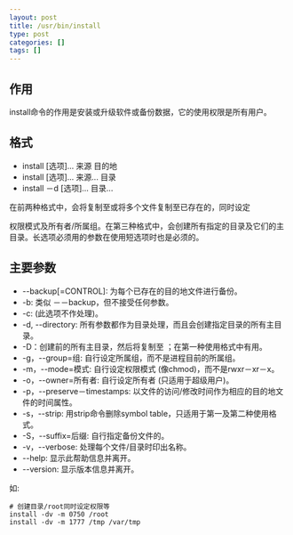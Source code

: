 ```yaml
---
layout: post
title: /usr/bin/install
type: post
categories: []
tags: []
---
```


## 作用

install命令的作用是安装或升级软件或备份数据，它的使用权限是所有用户。

## 格式

* install [选项]... 来源 目的地
* install [选项]... 来源... 目录
* install －d [选项]... 目录...

在前两种格式中，会将复制至或将多个文件复制至已存在的，同时设定

权限模式及所有者/所属组。在第三种格式中，会创建所有指定的目录及它们的主目录。长选项必须用的参数在使用短选项时也是必须的。

<!--more-->

## 主要参数

* --backup[=CONTROL]: 为每个已存在的目的地文件进行备份。
* -b: 类似 －－backup，但不接受任何参数。
* -c: (此选项不作处理)。
* -d, --directory: 所有参数都作为目录处理，而且会创建指定目录的所有主目录。
* -D：创建前的所有主目录，然后将复制至 ；在第一种使用格式中有用。
* -g，--group=组: 自行设定所属组，而不是进程目前的所属组。
* -m，--mode=模式: 自行设定权限模式 (像chmod)，而不是rwxr－xr－x。
* -o，--owner=所有者: 自行设定所有者 (只适用于超级用户)。
* -p，--preserve－timestamps: 以文件的访问/修改时间作为相应的目的地文件的时间属性。
* -s，--strip: 用strip命令删除symbol table，只适用于第一及第二种使用格式。
* -S，--suffix=后缀: 自行指定备份文件的。
* -v，--verbose: 处理每个文件/目录时印出名称。
* --help: 显示此帮助信息并离开。
* --version: 显示版本信息并离开。

如:

```shell
# 创建目录/root同时设定权限等
install -dv -m 0750 /root
install -dv -m 1777 /tmp /var/tmp
```
